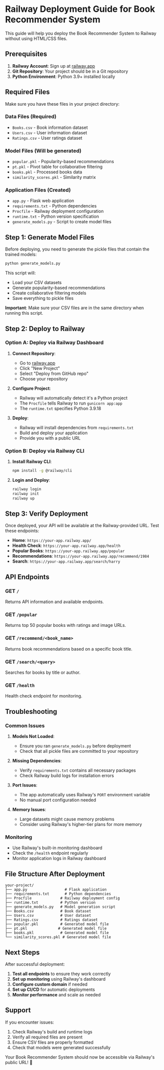 # Railway Deployment Guide for Book Recommender System

This guide will help you deploy the Book Recommender System to Railway without using HTML/CSS files.

## Prerequisites

1. **Railway Account**: Sign up at [railway.app](https://railway.app)
2. **Git Repository**: Your project should be in a Git repository
3. **Python Environment**: Python 3.9+ installed locally

## Required Files

Make sure you have these files in your project directory:

### Data Files (Required)
- `Books.csv` - Book information dataset
- `Users.csv` - User information dataset  
- `Ratings.csv` - User ratings dataset

### Model Files (Will be generated)
- `popular.pkl` - Popularity-based recommendations
- `pt.pkl` - Pivot table for collaborative filtering
- `books.pkl` - Processed books data
- `similarity_scores.pkl` - Similarity matrix

### Application Files (Created)
- `app.py` - Flask web application
- `requirements.txt` - Python dependencies
- `Procfile` - Railway deployment configuration
- `runtime.txt` - Python version specification
- `generate_models.py` - Script to create model files

## Step 1: Generate Model Files

Before deploying, you need to generate the pickle files that contain the trained models:

```bash
python generate_models.py
```

This script will:
- Load your CSV datasets
- Generate popularity-based recommendations
- Create collaborative filtering models
- Save everything to pickle files

**Important**: Make sure your CSV files are in the same directory when running this script.

## Step 2: Deploy to Railway

### Option A: Deploy via Railway Dashboard

1. **Connect Repository**:
   - Go to [railway.app](https://railway.app)
   - Click "New Project"
   - Select "Deploy from GitHub repo"
   - Choose your repository

2. **Configure Project**:
   - Railway will automatically detect it's a Python project
   - The `Procfile` tells Railway to run `gunicorn app:app`
   - The `runtime.txt` specifies Python 3.9.18

3. **Deploy**:
   - Railway will install dependencies from `requirements.txt`
   - Build and deploy your application
   - Provide you with a public URL

### Option B: Deploy via Railway CLI

1. **Install Railway CLI**:
   ```bash
   npm install -g @railway/cli
   ```

2. **Login and Deploy**:
   ```bash
   railway login
   railway init
   railway up
   ```

## Step 3: Verify Deployment

Once deployed, your API will be available at the Railway-provided URL. Test these endpoints:

- **Home**: `https://your-app.railway.app/`
- **Health Check**: `https://your-app.railway.app/health`
- **Popular Books**: `https://your-app.railway.app/popular`
- **Recommendations**: `https://your-app.railway.app/recommend/1984`
- **Search**: `https://your-app.railway.app/search/harry`

## API Endpoints

### GET `/`
Returns API information and available endpoints.

### GET `/popular`
Returns top 50 popular books with ratings and image URLs.

### GET `/recommend/<book_name>`
Returns book recommendations based on a specific book title.

### GET `/search/<query>`
Searches for books by title or author.

### GET `/health`
Health check endpoint for monitoring.

## Troubleshooting

### Common Issues

1. **Models Not Loaded**:
   - Ensure you ran `generate_models.py` before deployment
   - Check that all pickle files are committed to your repository

2. **Missing Dependencies**:
   - Verify `requirements.txt` contains all necessary packages
   - Check Railway build logs for installation errors

3. **Port Issues**:
   - The app automatically uses Railway's `PORT` environment variable
   - No manual port configuration needed

4. **Memory Issues**:
   - Large datasets might cause memory problems
   - Consider using Railway's higher-tier plans for more memory

### Monitoring

- Use Railway's built-in monitoring dashboard
- Check the `/health` endpoint regularly
- Monitor application logs in Railway dashboard

## File Structure After Deployment

```
your-project/
├── app.py                 # Flask application
├── requirements.txt       # Python dependencies
├── Procfile             # Railway deployment config
├── runtime.txt          # Python version
├── generate_models.py   # Model generation script
├── Books.csv            # Book dataset
├── Users.csv            # User dataset
├── Ratings.csv          # Ratings dataset
├── popular.pkl          # Generated model file
├── pt.pkl              # Generated model file
├── books.pkl            # Generated model file
└── similarity_scores.pkl # Generated model file
```

## Next Steps

After successful deployment:

1. **Test all endpoints** to ensure they work correctly
2. **Set up monitoring** using Railway's dashboard
3. **Configure custom domain** if needed
4. **Set up CI/CD** for automatic deployments
5. **Monitor performance** and scale as needed

## Support

If you encounter issues:
1. Check Railway's build and runtime logs
2. Verify all required files are present
3. Ensure CSV files are properly formatted
4. Check that models were generated successfully

Your Book Recommender System should now be accessible via Railway's public URL! 🚀 